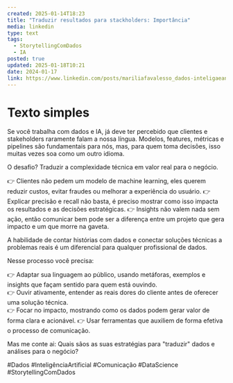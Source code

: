 ```yaml
---
created: 2025-01-14T18:23
title: "Traduzir resultados para stackholders: Importância"
media: linkedin
type: text
tags:
  - StorytellingComDados
  - IA
posted: true
updated: 2025-01-18T10:21
date: 2024-01-17
link: https://www.linkedin.com/posts/mariliafavalesso_dados-inteligaeanciaartificial-comunicaaexaeto-activity-7285968157419167744-Kl18?utm_source=share&utm_medium=member_desktop
---
```


# Texto simples

Se você trabalha com dados e IA, já deve ter percebido que clientes e stakeholders raramente falam a nossa língua. Modelos, features, métricas e pipelines são fundamentais para nós, mas, para quem toma decisões, isso muitas vezes soa como um outro idioma.

O desafio? Traduzir a complexidade técnica em valor real para o negócio.

 👉 Clientes não pedem um modelo de machine learning, eles querem reduzir custos, evitar fraudes ou melhorar a experiência do usuário.
 👉 Explicar precisão e recall não basta, é preciso mostrar como isso impacta os resultados e as decisões estratégicas.
 👉 Insights não valem nada sem ação, então comunicar bem pode ser a diferença entre um projeto que gera impacto e um que morre na gaveta.

A habilidade de contar histórias com dados e conectar soluções técnicas a problemas reais é um diferencial para qualquer profissional de dados.

Nesse processo você precisa:

👉 Adaptar sua linguagem ao público, usando metáforas, exemplos e insights que façam sentido para quem está ouvindo.  
👉 Ouvir ativamente, entender as reais dores do cliente antes de oferecer uma solução técnica.  
👉 Focar no impacto, mostrando como os dados podem gerar valor de forma clara e acionável.
👉 Usar ferramentas que auxiliem de forma efetiva o processo de comunicação. 

Mas me conte ai: Quais sãos as suas estratégias para "traduzir" dados e análises para o negócio? 

#Dados #InteligênciaArtificial #Comunicação #DataScience #StorytellingComDados